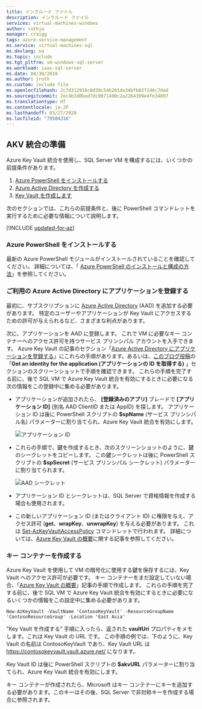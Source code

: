 ```yaml
---
title: インクルード ファイル
description: インクルード ファイル
services: virtual-machines-windows
author: rothja
manager: craigg
tags: azure-service-management
ms.service: virtual-machines-sql
ms.devlang: na
ms.topic: include
ms.tgt_pltfrm: vm-windows-sql-server
ms.workload: iaas-sql-server
ms.date: 04/30/2018
ms.author: jroth
ms.custom: include file
ms.openlocfilehash: 2c7d312910c6d38c54b291da34bfb827246c7dad
ms.sourcegitcommit: 2ec4b3d0bad7dc0071400c2a2264399e4fe34897
ms.translationtype: HT
ms.contentlocale: ja-JP
ms.lasthandoff: 03/27/2020
ms.locfileid: "79504316"
---
```

## <a name="prepare-for-akv-integration"></a>AKV 統合の準備
Azure Key Vault 統合を使用し、SQL Server VM を構成するには、いくつかの前提条件があります。 

1. [Azure PowerShell をインストールする](#install)
2. [Azure Active Directory を作成する](#register)
3. [Key Vault を作成します](#createkeyvault)

次のセクションでは、これらの前提条件と、後に PowerShell コマンドレットを実行するために必要な情報について説明します。

[!INCLUDE [updated-for-az](./updated-for-az.md)]

### <a name="install-azure-powershell"></a><a id="install"></a> Azure PowerShell をインストールする
最新の Azure PowerShell モジュールがインストールされていることを確認してください。 詳細については、「 [Azure PowerShell のインストールと構成の方法](/powershell/azure/install-az-ps)」を参照してください。

### <a name="register-an-application-in-your-azure-active-directory"></a><a id="register"></a> ご利用の Azure Active Directory にアプリケーションを登録する

最初に、サブスクリプションに [Azure Active Directory](https://azure.microsoft.com/trial/get-started-active-directory/) (AAD) を追加する必要があります。 特定のユーザーやアプリケーションが Key Vault にアクセスするための許可が与えられるなど、さまざまな利点があります。

次に、アプリケーションを AAD に登録します。 これで VM に必要なキー コンテナーへのアクセス許可を持つサービス プリンシパル アカウントを入手できます。 Azure Key Vault の記事のセクション「[Azure Active Directory にアプリケーションを登録する](../articles/key-vault/key-vault-manage-with-cli2.md#registering-an-application-with-azure-active-directory)」にこれらの手順があります。あるいは、[このブログ投稿](https://blogs.technet.com/b/kv/archive/2015/01/09/azure-key-vault-step-by-step.aspx)の「**Get an identity for the application (アプリケーションの ID を取得する)** 」セクションのスクリーンショットで手順を確認できます。 これらの手順を完了する前に、後で SQL VM で Azure Key Vault 統合を有効にするときに必要になる次の情報をこの登録中に集める必要があります。

* アプリケーションが追加されたら、 **[登録済みのアプリ]** ブレードで **[アプリケーション ID]** (別名 AAD ClientID または AppID) を探します。
    アプリケーション ID は後に PowerShell スクリプトの **$spName** (サービス プリンシパル名) パラメーターに割り当てられ、Azure Key Vault 統合を有効にします。

   ![アプリケーション ID](./media/virtual-machines-sql-server-akv-prepare/aad-application-id.png)

* これらの手順で、鍵を作成するとき、次のスクリーンショットのように、鍵のシークレットをコピーします。 この鍵シークレットは後に PowerShell スクリプトの **$spSecret** (サービス プリンシパル シークレット) パラメーターに割り当てられます。

   ![AAD シークレット](./media/virtual-machines-sql-server-akv-prepare/aad-sp-secret.png)

* アプリケーション ID とシークレットは、SQL Server で資格情報を作成する場合も使用されます。

* この新しいアプリケーション ID (またはクライアント ID) に権限を与え、アクセス許可 (**get**、**wrapKey**、**unwrapKey**) を与える必要があります。 これは [Set-AzKeyVaultAccessPolicy](https://docs.microsoft.com/powershell/module/az.keyvault/set-azkeyvaultaccesspolicy) コマンドレットで行われます。 詳細については、[Azure Key Vault の概要](../articles/key-vault/key-vault-overview.md)に関する記事を参照してください。

### <a name="create-a-key-vault"></a><a id="createkeyvault"></a> キー コンテナーを作成する
Azure Key Vault を使用して VM の暗号化に使用する鍵を保存するには、Key Vault へのアクセス許可が必要です。 キー コンテナーをまだ設定していない場合、「[Azure Key Vault の概要](../articles/key-vault/key-vault-overview.md)」記事の手順で作成します。 これらの手順を完了する前に、後で SQL VM で Azure Key Vault 統合を有効にするときに必要になるいくつかの情報をこの設定中に集める必要があります。

    New-AzKeyVault -VaultName 'ContosoKeyVault' -ResourceGroupName 'ContosoResourceGroup' -Location 'East Asia'

"Key Vault を作成する" 手順に入ったら、返された **vaultUri** プロパティをメモします。これは Key Vault の URL です。 この手順の例では、下のように、Key Vault の名前は ContosoKeyVault であり、Key Vault URL は https://contosokeyvault.vault.azure.net/ になります。

Key Vault ID は後に PowerShell スクリプトの **$akvURL** パラメーターに割り当てられ、Azure Key Vault 統合を有効にします。

キー コンテナーが作成されたら、Microsoft はキー コンテナーにキーを追加する必要があります。このキーはその後、SQL Server で非対称キーを作成する場合に参照されます。
